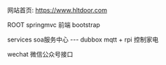 网站首页: https://www.hltdoor.com

ROOT
    springmvc
    前端 bootstrap

services
    soa服务中心 --- dubbox
    mqtt + rpi 控制家电

wechat
    微信公众号接口
   

